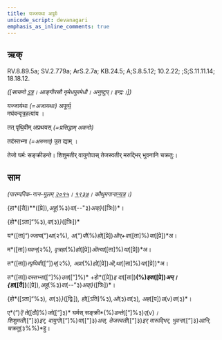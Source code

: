```yaml
---
title: यज्जयथा अपूर्वः  
unicode_script: devanagari  
emphasis_as_inline_comments: true
---   
```


## ऋक्

RV.8.89.5a; SV.2.779a; ArS.2.7a; KB.24.5; A;S.8.5.12; 10.2.22; ;S;S.11.11.14; 18.18.12.

*([सायणो [ऽत्र](https://archive.org/stream/RgVedaWithSayanasCommentaryPart3/rv_sayanabhasya_part3%23page/n991/mode/2up&sa=D&ust=1542425956269000)। आङ्गीरसौ नृमेधपुरमेधौ। अनुष्टुप्। इन्द्रः।])*

यज्जाय॑था *(=अजायथाः)* अपूर्व्य॒  
मघ॑वन्वृत्र॒हत्या॑य ।

तत् पृथि॒वीम् अप्रथयस् *(=प्रसिद्धाम् अकरोः)*

तद॑स्तभ्ना *(=अरुणत्)* उ॒त द्याम् ।

तेजो घर्मः सङ्क्रीडन्ते। शिशुमतीर् वायुगोपास् तेजस्वतीर् मरुद्भिर् भुवनानि चक्रतुः।

## साम

*(पारम्परिक-गान-मूलम् [२०१५](https://archive.org/stream/sAmaveda-jaiminIya-paravastu-paramparA-docs/VIVAAHA%2520UPANAYANA%2520SAAMAANI%23page/n3/mode/1up&sa=D&ust=1542425956271000)। [१९३७](https://archive.org/stream/sAmaveda-jaiminIya-paravastu-paramparA-docs/sAmaveda-paravastu-1937%23page/n8/mode/1up&sa=D&ust=1542425956271000)। कौथुमगाना[न्यत्र](https://archive.org/details/SamaVedaSanhitaWithSayanabhashyaVolume2SatyavrataSamasrami1876bis_201804/page/n291&sa=D&ust=1542425956272000)।)*

{हा*([तै])**([प्रे])*,अहू*(%३)*वा*(--"३)*अक्}*([त्रिः])*।

{हो*([ऽता]“%३)*,वा*(३)*}*([त्रिः])*

य*([ता]“)*ज्जाय*(“)*था*(२%)*, अ*(“)*पौ*(%)*हो*([प्रे])*ऒर्+वा*([ता]%)*या*([प्रे])*अ।

म*([ता])*घवन्*(२%)*, वृत्रहा*(%)*हो*([प्रे])*ऒत्या*([ता]%)*या*([प्रे])*अ।

त*([ता])*त्पृथिवी*([“])*म्*(२%)*, अप्रा*(%)*हो*([प्रे])*ऒ,था*([ता]%)*या*([प्रे])*अ।

त*([ता])*दस्तभ्ना*([“]%)*उत*([“]%)* +हो*([प्रे])*इ दा*([ता])**(%)*इवा*([प्रे])*अम्।  
{हा*([तै])**([प्रे])*,अहू*(%३)*वा*(--”३)*अक्}*([त्रिः])*।

{हो*([ऽता]“%३)*, वा*(३)*}*([द्विः])*, हो*([ऽति]%३)*,ओ*(३)*वा*(३)*, अह*([प])*उ*(v)*वा*(३)*।

ए*(“)*ऎ ते*([ठौ]%)*जो*([“]३)* घर्मस् सङ्क्री*(%)*डन्ते*([“]%३)*ए*(v)*।  
शिशुमती*([“]३)*इर्, वायुगो*([“]%)*पा*([“]३)*अस्, तेजस्वती*([“]३)*इर् मारूद्भिर्, भुवना*([“]३)*आनि, चक्रतू*(३%%)*हु।